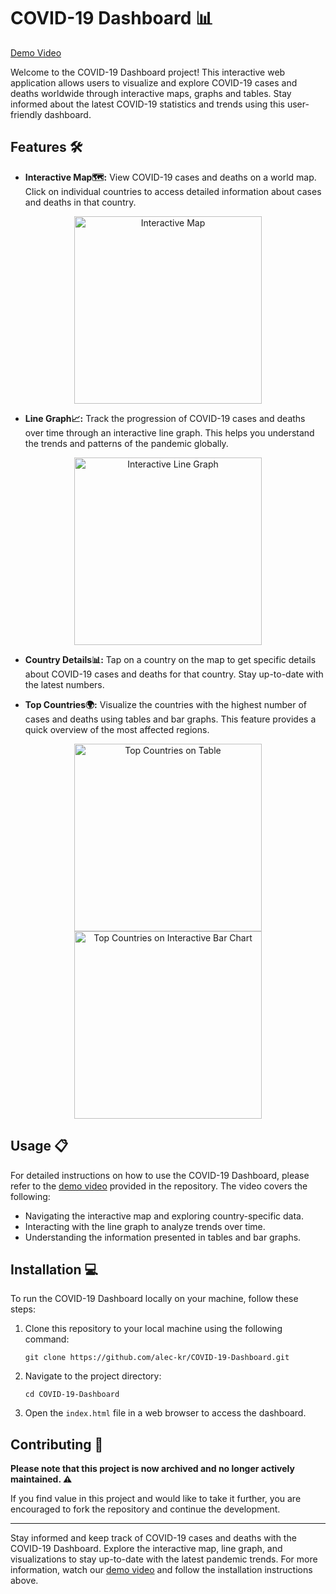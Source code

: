 # COVID-19 Dashboard 📊

[Demo Video](https://github.com/alec-kr/COVID-19-Dashboard/raw/master/demo%20video.mp4)

Welcome to the COVID-19 Dashboard project! This interactive web application allows users to visualize and explore COVID-19 cases and deaths worldwide through interactive maps, graphs and tables. Stay informed about the latest COVID-19 statistics and trends using this user-friendly dashboard.

## Features 🛠️

- **Interactive Map🗺️:** View COVID-19 cases and deaths on a world map. Click on individual countries to access detailed information about cases and deaths in that country.
<p align="center">
  <img src="https://github.com/alec-kr/COVID-19-Dashboard/assets/52685467/b837df98-2424-4263-b3ac-6c09613fd360" alt="Interactive Map" width="300">
</p align="center">

- **Line Graph📈:** Track the progression of COVID-19 cases and deaths over time through an interactive line graph. This helps you understand the trends and patterns of the pandemic globally.
<p align="center">
  <img src=https://github.com/alec-kr/COVID-19-Dashboard/assets/52685467/428e336d-0fa8-49c5-a0b3-6a76eb621536 alt="Interactive Line Graph" width="300">
</p align="center">

- **Country Details📊:** Tap on a country on the map to get specific details about COVID-19 cases and deaths for that country. Stay up-to-date with the latest numbers.

- **Top Countries🌍:** Visualize the countries with the highest number of cases and deaths using tables and bar graphs. This feature provides a quick overview of the most affected regions.
<p align="center">
  <img src=https://github.com/alec-kr/COVID-19-Dashboard/assets/52685467/d6d1b55e-0b75-4e72-9449-e32dae99ec3c alt="Top Countries on Table" width="300">
  <img src=https://github.com/alec-kr/COVID-19-Dashboard/assets/52685467/6e53a87f-fa7d-4c22-9638-cadc5944d25e alt="Top Countries on Interactive Bar Chart" width="300">
</p align="center">

## Usage 📋

For detailed instructions on how to use the COVID-19 Dashboard, please refer to the [demo video](https://github.com/alec-kr/COVID-19-Dashboard/raw/master/demo%20video.mp4) provided in the repository. The video covers the following:

- Navigating the interactive map and exploring country-specific data.
- Interacting with the line graph to analyze trends over time.
- Understanding the information presented in tables and bar graphs.

## Installation 💻

To run the COVID-19 Dashboard locally on your machine, follow these steps:

1. Clone this repository to your local machine using the following command:
   ```
   git clone https://github.com/alec-kr/COVID-19-Dashboard.git
   ```

2. Navigate to the project directory:
   ```
   cd COVID-19-Dashboard
   ```

3. Open the `index.html` file in a web browser to access the dashboard.

## Contributing 🤝

**Please note that this project is now archived and no longer actively maintained. ⚠️** 

If you find value in this project and would like to take it further, you are encouraged to fork the repository and continue the development.

---

Stay informed and keep track of COVID-19 cases and deaths with the COVID-19 Dashboard. Explore the interactive map, line graph, and visualizations to stay up-to-date with the latest pandemic trends. For more information, watch our [demo video](https://github.com/alec-kr/COVID-19-Dashboard/raw/master/demo%20video.mp4) and follow the installation instructions above.
